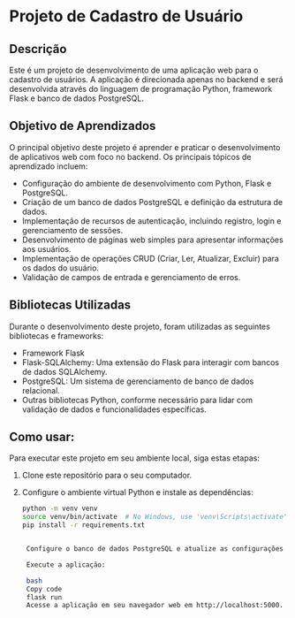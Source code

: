 # Projeto de Cadastro de Usuário

## Descrição
Este é um projeto de desenvolvimento de uma aplicação web para o cadastro de usuários. A aplicação é direcionada apenas no backend e será desenvolvida através do linguagem de programação Python, framework Flask e banco de dados PostgreSQL.

## Objetivo de Aprendizados
O principal objetivo deste projeto é aprender e praticar o desenvolvimento de aplicativos web com foco no backend. Os principais tópicos de aprendizado incluem:

- Configuração do ambiente de desenvolvimento com Python, Flask e PostgreSQL.
- Criação de um banco de dados PostgreSQL e definição da estrutura de dados.
- Implementação de recursos de autenticação, incluindo registro, login e gerenciamento de sessões.
- Desenvolvimento de páginas web simples para apresentar informações aos usuários.
- Implementação de operações CRUD (Criar, Ler, Atualizar, Excluir) para os dados do usuário.
- Validação de campos de entrada e gerenciamento de erros.

## Bibliotecas Utilizadas
Durante o desenvolvimento deste projeto, foram utilizadas as seguintes bibliotecas e frameworks:

- Framework Flask
- Flask-SQLAlchemy: Uma extensão do Flask para interagir com bancos de dados SQLAlchemy.
- PostgreSQL: Um sistema de gerenciamento de banco de dados relacional.
- Outras bibliotecas Python, conforme necessário para lidar com validação de dados e funcionalidades específicas.

## Como usar: 
Para executar este projeto em seu ambiente local, siga estas etapas:

1. Clone este repositório para o seu computador.

2. Configure o ambiente virtual Python e instale as dependências:

   ```bash
   python -m venv venv
   source venv/bin/activate  # No Windows, use 'venv\Scripts\activate'
   pip install -r requirements.txt


    Configure o banco de dados PostgreSQL e atualize as configurações no arquivo .env.

    Execute a aplicação:

    bash
    Copy code
    flask run
    Acesse a aplicação em seu navegador web em http://localhost:5000.
